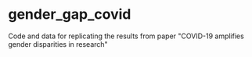 # gender_gap_covid
Code and data for replicating the results from paper "COVID-19 amplifies gender disparities in research"

